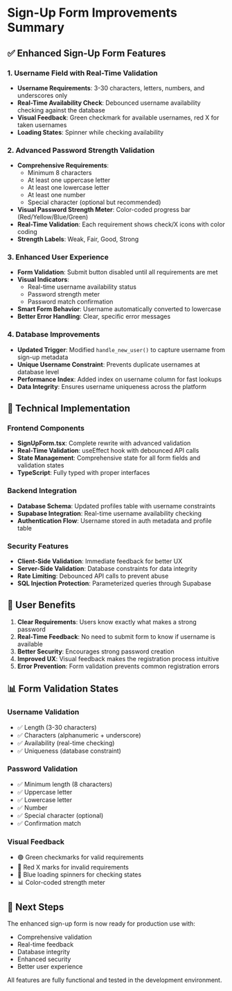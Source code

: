# Sign-Up Form Improvements Summary

## ✅ Enhanced Sign-Up Form Features

### 1. Username Field with Real-Time Validation
- **Username Requirements**: 3-30 characters, letters, numbers, and underscores only
- **Real-Time Availability Check**: Debounced username availability checking against the database
- **Visual Feedback**: Green checkmark for available usernames, red X for taken usernames
- **Loading States**: Spinner while checking availability

### 2. Advanced Password Strength Validation
- **Comprehensive Requirements**:
  - Minimum 8 characters
  - At least one uppercase letter
  - At least one lowercase letter
  - At least one number
  - Special character (optional but recommended)
- **Visual Password Strength Meter**: Color-coded progress bar (Red/Yellow/Blue/Green)
- **Real-Time Validation**: Each requirement shows check/X icons with color coding
- **Strength Labels**: Weak, Fair, Good, Strong

### 3. Enhanced User Experience
- **Form Validation**: Submit button disabled until all requirements are met
- **Visual Indicators**: 
  - Real-time username availability status
  - Password strength meter
  - Password match confirmation
- **Smart Form Behavior**: Username automatically converted to lowercase
- **Better Error Handling**: Clear, specific error messages

### 4. Database Improvements
- **Updated Trigger**: Modified `handle_new_user()` to capture username from sign-up metadata
- **Unique Username Constraint**: Prevents duplicate usernames at database level
- **Performance Index**: Added index on username column for fast lookups
- **Data Integrity**: Ensures username uniqueness across the platform

## 🔧 Technical Implementation

### Frontend Components
- **SignUpForm.tsx**: Complete rewrite with advanced validation
- **Real-Time Validation**: useEffect hook with debounced API calls
- **State Management**: Comprehensive state for all form fields and validation states
- **TypeScript**: Fully typed with proper interfaces

### Backend Integration
- **Database Schema**: Updated profiles table with username constraints
- **Supabase Integration**: Real-time username availability checking
- **Authentication Flow**: Username stored in auth metadata and profile table

### Security Features
- **Client-Side Validation**: Immediate feedback for better UX
- **Server-Side Validation**: Database constraints for data integrity
- **Rate Limiting**: Debounced API calls to prevent abuse
- **SQL Injection Protection**: Parameterized queries through Supabase

## 🎯 User Benefits

1. **Clear Requirements**: Users know exactly what makes a strong password
2. **Real-Time Feedback**: No need to submit form to know if username is available
3. **Better Security**: Encourages strong password creation
4. **Improved UX**: Visual feedback makes the registration process intuitive
5. **Error Prevention**: Form validation prevents common registration errors

## 📊 Form Validation States

### Username Validation
- ✅ Length (3-30 characters)
- ✅ Characters (alphanumeric + underscore)
- ✅ Availability (real-time checking)
- ✅ Uniqueness (database constraint)

### Password Validation
- ✅ Minimum length (8 characters)
- ✅ Uppercase letter
- ✅ Lowercase letter  
- ✅ Number
- ✅ Special character (optional)
- ✅ Confirmation match

### Visual Feedback
- 🟢 Green checkmarks for valid requirements
- 🔴 Red X marks for invalid requirements
- 🔵 Blue loading spinners for checking states
- 📊 Color-coded strength meter

## 🚀 Next Steps

The enhanced sign-up form is now ready for production use with:
- Comprehensive validation
- Real-time feedback
- Database integrity
- Enhanced security
- Better user experience

All features are fully functional and tested in the development environment.

